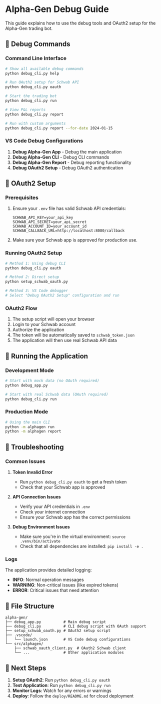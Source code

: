 # Alpha-Gen Debug Guide

This guide explains how to use the debug tools and OAuth2 setup for the Alpha-Gen trading bot.

## 🐛 Debug Commands

### Command Line Interface

```bash
# Show all available debug commands
python debug_cli.py help

# Run OAuth2 setup for Schwab API
python debug_cli.py oauth

# Start the trading bot
python debug_cli.py run

# View P&L reports
python debug_cli.py report

# Run with custom arguments
python debug_cli.py report --for-date 2024-01-15
```

### VS Code Debug Configurations

1. **Debug Alpha-Gen App** - Debug the main application
2. **Debug Alpha-Gen CLI** - Debug CLI commands
3. **Debug Alpha-Gen Report** - Debug reporting functionality
4. **Debug OAuth2 Setup** - Debug OAuth2 authentication

## 🔐 OAuth2 Setup

### Prerequisites

1. Ensure your `.env` file has valid Schwab API credentials:
   ```env
   SCHWAB_API_KEY=your_api_key
   SCHWAB_API_SECRET=your_api_secret
   SCHWAB_ACCOUNT_ID=your_account_id
   SCHWAB_CALLBACK_URL=http://localhost:8080/callback
   ```

2. Make sure your Schwab app is approved for production use.

### Running OAuth2 Setup

```bash
# Method 1: Using debug CLI
python debug_cli.py oauth

# Method 2: Direct setup
python setup_schwab_oauth.py

# Method 3: VS Code debugger
# Select "Debug OAuth2 Setup" configuration and run
```

### OAuth2 Flow

1. The setup script will open your browser
2. Login to your Schwab account
3. Authorize the application
4. The token will be automatically saved to `schwab_token.json`
5. The application will then use real Schwab API data

## 🚀 Running the Application

### Development Mode

```bash
# Start with mock data (no OAuth required)
python debug_app.py

# Start with real Schwab data (OAuth required)
python debug_cli.py run
```

### Production Mode

```bash
# Using the main CLI
python -m alphagen run
python -m alphagen report
```

## 🔧 Troubleshooting

### Common Issues

1. **Token Invalid Error**
   - Run `python debug_cli.py oauth` to get a fresh token
   - Check that your Schwab app is approved

2. **API Connection Issues**
   - Verify your API credentials in `.env`
   - Check your internet connection
   - Ensure your Schwab app has the correct permissions

3. **Debug Environment Issues**
   - Make sure you're in the virtual environment: `source .venv/bin/activate`
   - Check that all dependencies are installed: `pip install -e .`

### Logs

The application provides detailed logging:
- **INFO**: Normal operation messages
- **WARNING**: Non-critical issues (like expired tokens)
- **ERROR**: Critical issues that need attention

## 📁 File Structure

```
alpha-gen/
├── debug_app.py          # Main debug script
├── debug_cli.py          # CLI debug script with OAuth support
├── setup_schwab_oauth.py # OAuth2 setup script
├── .vscode/
│   └── launch.json       # VS Code debug configurations
└── src/alphagen/
    ├── schwab_oauth_client.py  # OAuth2 Schwab client
    └── ...               # Other application modules
```

## 🎯 Next Steps

1. **Setup OAuth2**: Run `python debug_cli.py oauth`
2. **Test Application**: Run `python debug_cli.py run`
3. **Monitor Logs**: Watch for any errors or warnings
4. **Deploy**: Follow the `deploy/README.md` for cloud deployment
